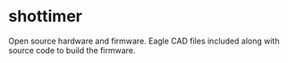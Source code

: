 shottimer
=========

Open source hardware and firmware.  Eagle CAD files included along with source code to build the firmware.
